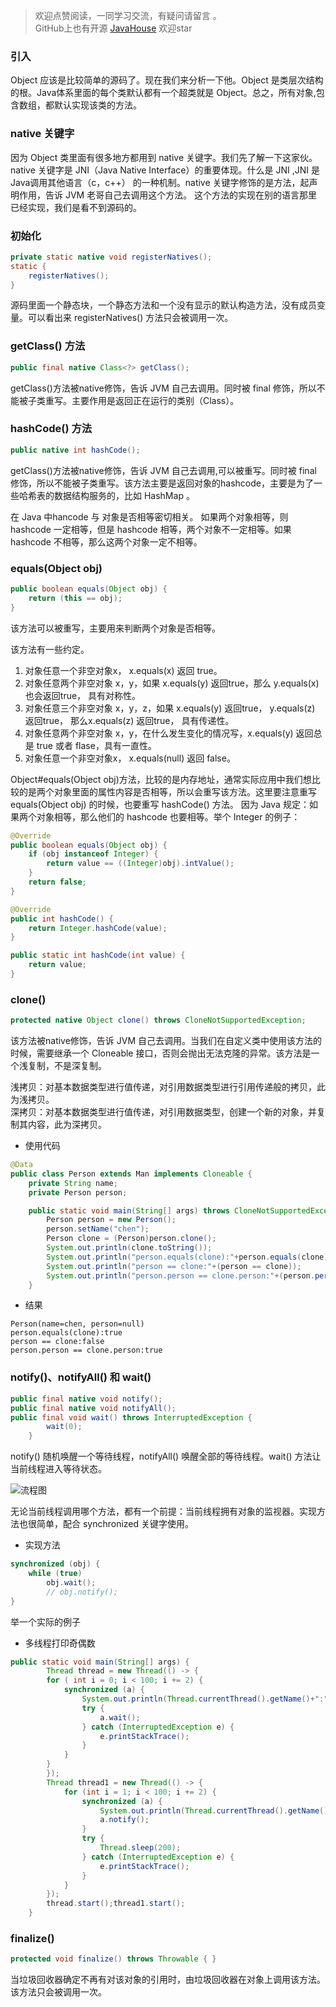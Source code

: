 

>欢迎点赞阅读，一同学习交流，有疑问请留言 。  
>GitHub上也有开源 [JavaHouse](https://github.com/buerbl/JavaHouse) 欢迎star 

### 引入

Object 应该是比较简单的源码了。现在我们来分析一下他。Object 是类层次结构的根。Java体系里面的每个类默认都有一个超类就是 Object。总之，所有对象,包含数组，都默认实现该类的方法。  

### native 关键字

因为 Object 类里面有很多地方都用到 native 关键字。我们先了解一下这家伙。native 关键字是 JNI（Java Native Interface）的重要体现。什么是 JNI ,JNI 是Java调用其他语言（c，c++） 的一种机制。native 关键字修饰的是方法，起声明作用，告诉 JVM 老哥自己去调用这个方法。 这个方法的实现在别的语言那里已经实现，我们是看不到源码的。  

### 初始化  

```java
private static native void registerNatives();
static {
    registerNatives();
}
```  
源码里面一个静态块，一个静态方法和一个没有显示的默认构造方法，没有成员变量。可以看出来 registerNatives() 方法只会被调用一次。

### getClass() 方法  

```java
public final native Class<?> getClass();
```

getClass()方法被native修饰，告诉 JVM 自己去调用。同时被 final 修饰，所以不能被子类重写。主要作用是返回正在运行的类别（Class）。

### hashCode() 方法

```java
public native int hashCode();
```

getClass()方法被native修饰，告诉 JVM 自己去调用,可以被重写。同时被 final 修饰，所以不能被子类重写。该方法主要是返回对象的hashcode，主要是为了一些哈希表的数据结构服务的，比如 HashMap 。  

在 Java 中hancode 与 对象是否相等密切相关。 如果两个对象相等，则 hashcode 一定相等，但是 hashcode 相等，两个对象不一定相等。如果 hashcode 不相等，那么这两个对象一定不相等。

### equals(Object obj)

```java
public boolean equals(Object obj) {
    return (this == obj);
}
```

该方法可以被重写，主要用来判断两个对象是否相等。
 
 该方法有一些约定。
 1. 对象任意一个非空对象x， x.equals(x) 返回 true。  
 2. 对象任意两个非空对象 x，y，如果 x.equals(y) 返回true，那么 y.equals(x) 也会返回true， 具有对称性。  
 3. 对象任意三个非空对象 x，y，z，如果 x.equals(y) 返回true， y.equals(z) 返回true， 那么x.equals(z) 返回true， 具有传递性。  
 4. 对象任意两个非空对象 x，y，在什么发生变化的情况写，x.equals(y) 返回总是 true 或者 flase，具有一直性。
 5. 对象任意一个非空对象x， x.equals(null) 返回 false。  
 
Object#equals(Object obj)方法，比较的是内存地址，通常实际应用中我们想比较的是两个对象里面的属性内容是否相等，所以会重写该方法。这里要注意重写 equals(Object obj) 的时候，也要重写 hashCode() 方法。 因为 Java 规定：如果两个对象相等，那么他们的 hashcode 也要相等。举个 Integer 的例子：

```java
@Override
public boolean equals(Object obj) {
    if (obj instanceof Integer) {
        return value == ((Integer)obj).intValue();
    }
    return false;
}

@Override
public int hashCode() {
    return Integer.hashCode(value);
}

public static int hashCode(int value) {
    return value;
}
```


### clone()

```JAVA
protected native Object clone() throws CloneNotSupportedException;
```

该方法被native修饰，告诉 JVM 自己去调用。当我们在自定义类中使用该方法的时候，需要继承一个 Cloneable 接口，否则会抛出无法克隆的异常。该方法是一个浅复制，不是深复制。

浅拷贝：对基本数据类型进行值传递，对引用数据类型进行引用传递般的拷贝，此为浅拷贝。  
深拷贝：对基本数据类型进行值传递，对引用数据类型，创建一个新的对象，并复制其内容，此为深拷贝。

- 使用代码

```java
@Data
public class Person extends Man implements Cloneable {
    private String name;
    private Person person;

    public static void main(String[] args) throws CloneNotSupportedException {
        Person person = new Person();
        person.setName("chen");
        Person clone = (Person)person.clone();
        System.out.println(clone.toString());
        System.out.println("person.equals(clone):"+person.equals(clone));
        System.out.println("person == clone:"+(person == clone));
        System.out.println("person.person == clone.person:"+(person.person == clone.person));
    }
```

- 结果

```
Person(name=chen, person=null)
person.equals(clone):true
person == clone:false
person.person == clone.person:true
```


### notify()、notifyAll() 和 wait()

```java
public final native void notify();
public final native void notifyAll();
public final void wait() throws InterruptedException {
        wait(0);
    }
```
notify() 随机唤醒一个等待线程，notifyAll() 唤醒全部的等待线程。wait() 方法让当前线程进入等待状态。

![流程图](http://q1rr6rhl9.bkt.clouddn.com/%E6%9C%AA%E5%91%BD%E5%90%8D%E6%96%87%E4%BB%B6_%E7%88%B1%E5%A5%87%E8%89%BA.jpg)



无论当前线程调用哪个方法，都有一个前提：当前线程拥有对象的监视器。实现方法也很简单，配合 synchronized 关键字使用。

- 实现方法 


```java
synchronized (obj) {
    while (true)
        obj.wait();
        // obj.notify();          
}
```

举一个实际的例子

- 多线程打印奇偶数  

```java
public static void main(String[] args) {
        Thread thread = new Thread(() -> {
        for ( int i = 0; i < 100; i += 2) {
            synchronized (a) {
                System.out.println(Thread.currentThread().getName()+":"+i);
                try {
                    a.wait();
                } catch (InterruptedException e) {
                    e.printStackTrace();
                }
            }
        }
        });
        Thread thread1 = new Thread(() -> {
            for (int i = 1; i < 100; i += 2) {
                synchronized (a) {
                    System.out.println(Thread.currentThread().getName()+":"+i);
                    a.notify();
                }
                try {
                    Thread.sleep(200);
                } catch (InterruptedException e) {
                    e.printStackTrace();
                }
            }
        });
        thread.start();thread1.start();
    }
```


### finalize()

```java
protected void finalize() throws Throwable { }
```

当垃圾回收器确定不再有对该对象的引用时，由垃圾回收器在对象上调用该方法。该方法只会被调用一次。

